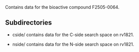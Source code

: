 Contains data for the bioactive compound F2505-0064.

## Subdirectories

- cside/ contains data for the C-side search space on rv1821.

- nside/ contains data for the N-side search space on rv1821.


